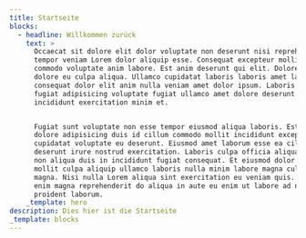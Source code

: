 ```yaml
---
title: Startseite
blocks:
  - headline: Willkommen zurück
    text: >
      Occaecat sit dolore elit dolor voluptate non deserunt nisi reprehenderit
      tempor veniam Lorem dolor aliquip esse. Consequat excepteur mollit ex
      commodo voluptate anim labore. Est anim deserunt qui elit. Dolore minim
      dolore eu culpa aliqua. Ullamco cupidatat laboris laboris amet laborum
      consequat dolor elit anim nulla veniam amet dolor ipsum. Laboris magna
      fugiat adipisicing voluptate fugiat ullamco amet dolore deserunt
      incididunt exercitation minim et.


      Fugiat sunt voluptate non esse tempor eiusmod aliqua laboris. Est aliquip
      dolore adipisicing duis id cillum commodo mollit incididunt excepteur est
      cupidatat voluptate eu deserunt. Eiusmod amet laborum esse ea cillum anim
      deserunt irure nostrud exercitation. Laboris culpa officia aliqua commodo
      non aliqua duis in incididunt fugiat consequat. Et eiusmod dolor amet
      mollit culpa aliquip ullamco laboris nulla minim labore magna culpa nisi
      magna. Nisi nulla Lorem aliqua sint exercitation eu veniam quis. Labore
      enim magna reprehenderit do aliqua in aute eu enim ut labore ad nisi
      proident laborum.
    _template: hero
description: Dies hier ist die Startseite
_template: blocks
---
```




